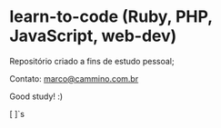 # learn-to-code (Ruby, PHP, JavaScript, web-dev)

Repositório criado a fins de estudo pessoal;

Contato: marco@cammino.com.br

Good study! :)

[ ]`s 
